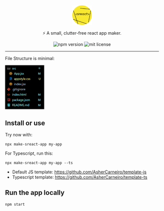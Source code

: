 <p align="center">
  <img alt="logo" src="./static/logo.png" width="64">
</p>
<p align="center">
  ⚡ A small, clutter-free react app maker.
</p>

<p align="center">
  <img alt="npm version" src="https://badgen.net/npm/v/make-sreact-app">
  <img alt="mit license" src="https://badgen.net/npm/license/make-sreact-app">
</p>

---

File Structure is minimal:

<img alt="file structure" src="./static/files.png" width="128">


## Install or use

Try now with:

```
npx make-sreact-app my-app
```

For Typescript, run this:

```
npx make-sreact-app my-app --ts
```

- Default JS template: https://github.com/AsherCarneiro/template-js
- Typescript template: https://github.com/AsherCarneiro/template-ts

## Run the app locally

```
npm start
```

